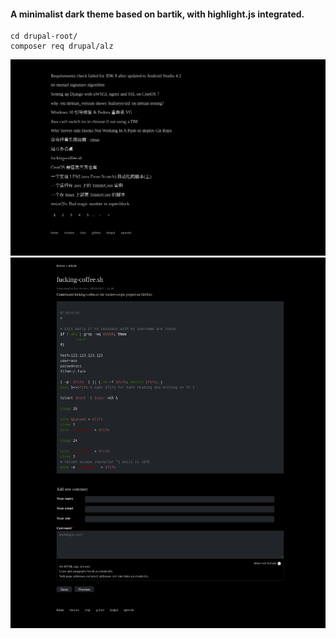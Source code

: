 #### A minimalist dark theme based on bartik, with highlight.js integrated.

```
cd drupal-root/
composer req drupal/alz
```

![screenshot0](./screenshot_0.png)
![screenshot](./screenshot.png)
